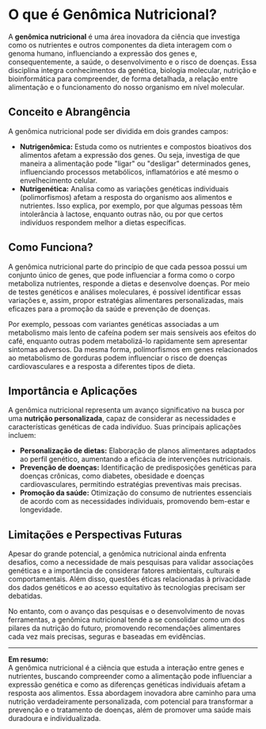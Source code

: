 
# O que é Genômica Nutricional?

A **genômica nutricional** é uma área inovadora da ciência que investiga como os nutrientes e outros componentes da dieta interagem com o genoma humano, influenciando a expressão dos genes e, consequentemente, a saúde, o desenvolvimento e o risco de doenças. Essa disciplina integra conhecimentos da genética, biologia molecular, nutrição e bioinformática para compreender, de forma detalhada, a relação entre alimentação e o funcionamento do nosso organismo em nível molecular.

## Conceito e Abrangência

A genômica nutricional pode ser dividida em dois grandes campos:

- **Nutrigenômica:** Estuda como os nutrientes e compostos bioativos dos alimentos afetam a expressão dos genes. Ou seja, investiga de que maneira a alimentação pode "ligar" ou "desligar" determinados genes, influenciando processos metabólicos, inflamatórios e até mesmo o envelhecimento celular.
- **Nutrigenética:** Analisa como as variações genéticas individuais (polimorfismos) afetam a resposta do organismo aos alimentos e nutrientes. Isso explica, por exemplo, por que algumas pessoas têm intolerância à lactose, enquanto outras não, ou por que certos indivíduos respondem melhor a dietas específicas.

## Como Funciona?

A genômica nutricional parte do princípio de que cada pessoa possui um conjunto único de genes, que pode influenciar a forma como o corpo metaboliza nutrientes, responde a dietas e desenvolve doenças. Por meio de testes genéticos e análises moleculares, é possível identificar essas variações e, assim, propor estratégias alimentares personalizadas, mais eficazes para a promoção da saúde e prevenção de doenças.

Por exemplo, pessoas com variantes genéticas associadas a um metabolismo mais lento de cafeína podem ser mais sensíveis aos efeitos do café, enquanto outras podem metabolizá-lo rapidamente sem apresentar sintomas adversos. Da mesma forma, polimorfismos em genes relacionados ao metabolismo de gorduras podem influenciar o risco de doenças cardiovasculares e a resposta a diferentes tipos de dieta.

## Importância e Aplicações

A genômica nutricional representa um avanço significativo na busca por uma **nutrição personalizada**, capaz de considerar as necessidades e características genéticas de cada indivíduo. Suas principais aplicações incluem:

- **Personalização de dietas:** Elaboração de planos alimentares adaptados ao perfil genético, aumentando a eficácia de intervenções nutricionais.
- **Prevenção de doenças:** Identificação de predisposições genéticas para doenças crônicas, como diabetes, obesidade e doenças cardiovasculares, permitindo estratégias preventivas mais precisas.
- **Promoção da saúde:** Otimização do consumo de nutrientes essenciais de acordo com as necessidades individuais, promovendo bem-estar e longevidade.

## Limitações e Perspectivas Futuras

Apesar do grande potencial, a genômica nutricional ainda enfrenta desafios, como a necessidade de mais pesquisas para validar associações genéticas e a importância de considerar fatores ambientais, culturais e comportamentais. Além disso, questões éticas relacionadas à privacidade dos dados genéticos e ao acesso equitativo às tecnologias precisam ser debatidas.

No entanto, com o avanço das pesquisas e o desenvolvimento de novas ferramentas, a genômica nutricional tende a se consolidar como um dos pilares da nutrição do futuro, promovendo recomendações alimentares cada vez mais precisas, seguras e baseadas em evidências.

---

**Em resumo:**  
A genômica nutricional é a ciência que estuda a interação entre genes e nutrientes, buscando compreender como a alimentação pode influenciar a expressão genética e como as diferenças genéticas individuais afetam a resposta aos alimentos. Essa abordagem inovadora abre caminho para uma nutrição verdadeiramente personalizada, com potencial para transformar a prevenção e o tratamento de doenças, além de promover uma saúde mais duradoura e individualizada.
```